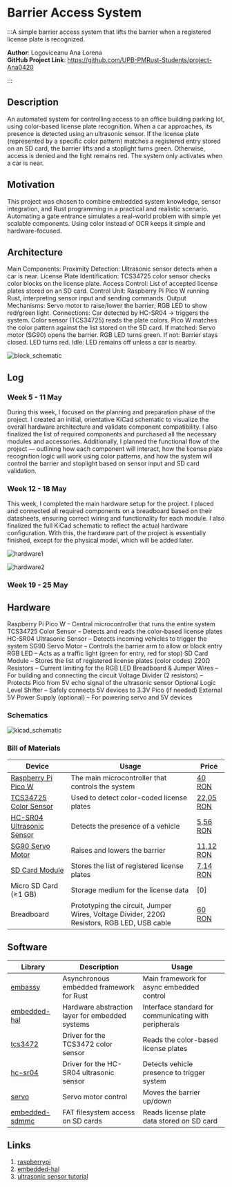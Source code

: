 # Barrier Access System

:::A simple barrier access system that lifts the barrier when a registered license plate is recognized.

**Author**: Logoviceanu Ana Lorena \
**GitHub Project Link**: https://github.com/UPB-PMRust-Students/project-Ana0420

:::

## Description

An automated system for controlling access to an office building parking lot, using color-based license plate recognition. When a car approaches, its presence is detected using an ultrasonic sensor. If the license plate (represented by a specific color pattern) matches a registered entry stored on an SD card, the barrier lifts and a stoplight turns green. Otherwise, access is denied and the light remains red. The system only activates when a car is near.



## Motivation

This project was chosen to combine embedded system knowledge, sensor integration, and Rust programming in a practical and realistic scenario. Automating a gate entrance simulates a real-world problem with simple yet scalable components. Using color instead of OCR keeps it simple and hardware-focused.



## Architecture 

Main Components:
Proximity Detection: Ultrasonic sensor detects when a car is near.
License Plate Identification: TCS34725 color sensor checks color blocks on the license plate.
Access Control: List of accepted license plates stored on an SD card.
Control Unit: Raspberry Pi Pico W running Rust, interpreting sensor input and sending commands.
Output Mechanisms: Servo motor to raise/lower the barrier; RGB LED to show red/green light.
Connections:
Car detected by HC-SR04 → triggers the system.
Color sensor (TCS34725) reads the plate colors.
Pico W matches the color pattern against the list stored on the SD card.
If matched:
Servo motor (SG90) opens the barrier.
RGB LED turns green.
If not:
Barrier stays closed.
LED turns red.
Idle: LED remains off unless a car is nearby.

![block_schematic](block_scheme.webp)


## Log


### Week 5 - 11 May
During this week, I focused on the planning and preparation phase of the project. I created an initial, orientative KiCad schematic to visualize the overall hardware architecture and validate component compatibility. I also finalized the list of required components and purchased all the necessary modules and accessories. Additionally, I planned the functional flow of the project — outlining how each component will interact, how the license plate recognition logic will work using color patterns, and how the system will control the barrier and stoplight based on sensor input and SD card validation.

### Week 12 - 18 May
This week, I completed the main hardware setup for the project. I placed and connected all required components on a breadboard based on their datasheets, ensuring correct wiring and functionality for each module. I also finalized the full KiCad schematic to reflect the actual hardware configuration. With this, the hardware part of the project is essentially finished, except for the physical model, which will be added later.

![hardware1](hardware1.webp)

![hardware2](hardware2.webp)


### Week 19 - 25 May

## Hardware

Raspberry Pi Pico W – Central microcontroller that runs the entire system
TCS34725 Color Sensor – Detects and reads the color-based license plates
HC-SR04 Ultrasonic Sensor – Detects incoming vehicles to trigger the system
SG90 Servo Motor – Controls the barrier arm to allow or block entry
RGB LED – Acts as a traffic light (green for entry, red for stop)
SD Card Module – Stores the list of registered license plates (color codes)
220Ω Resistors – Current limiting for the RGB LED
Breadboard & Jumper Wires – For building and connecting the circuit
Voltage Divider (2 resistors) – Protects Pico from 5V echo signal of the ultrasonic sensor
Optional Logic Level Shifter – Safely connects 5V devices to 3.3V Pico (if needed)
External 5V Power Supply (optional) – For powering servo and 5V devices

### Schematics

![kicad_schematic](Barrier-Access-System.svg)

### Bill of Materials

| Device | Usage | Price |
|--------|--------|-------|
| [Raspberry Pi Pico W](https://www.raspberrypi.com/documentation/microcontrollers/pico-series.html) | The main microcontroller that controls the system | [40 RON](https://www.optimusdigital.ro/ro/placi-raspberry-pi/13327-raspberry-pi-pico-2-w.html?search_query=pico&results=33) |
| [TCS34725 Color Sensor](https://www.alldatasheet.com/datasheet-pdf/view/894928/AMSCO/TCS34725.html) | Used to detect color-coded license plates | [22,05 RON](https://ardushop.ro/ro/senzori/1454-modul-senzor-de-culoare-tcs34725-6427854021342.html) |
| [HC-SR04 Ultrasonic Sensor](https://cdn.sparkfun.com/datasheets/Sensors/Proximity/HCSR04.pdf) | Detects the presence of a vehicle | [5,56 RON](https://ardushop.ro/ro/electronica/2289-modul-senzor-ultrasonic-detector-distanta-hc-sr04-6427854030726.html) |
| [SG90 Servo Motor](http://www.ee.ic.ac.uk/pcheung/teaching/DE1_EE/stores/sg90_datasheet.pdf) | Raises and lowers the barrier | [11,12 RON](https://ardushop.ro/ro/electronica/1874-servomotor-sg90-6427854028365.html) |
| [SD Card Module](https://static.chipdip.ru/lib/395/DOC050395146.pdf) | Stores the list of registered license plates | [7,14 RON](https://ardushop.ro/ro/module/1553-groundstudio-microsd-module-6427854023056.html) |
| Micro SD Card (≥1 GB) | Storage medium for the license data | [0]|
| Breadboard | Prototyping the circuit, Jumper Wires, Voltage Divider, 220Ω Resistors, RGB LED, USB cable | [60 RON](https://www.emag.ro/set-componente-electronice-breadboard-830-puncte-led-uri-compatibil-arduino-si-raspberry-pi-zz00044/pd/DRXG4XYBM/?utm_medium=ios&utm_source=mobile%20app&utm_campaign=share%20product)|




## Software

| Library | Description | Usage |
|---------|-------------|-------|
| [embassy](https://github.com/embassy-rs/embassy) | Asynchronous embedded framework for Rust | Main framework for async embedded control |
| [embedded-hal](https://crates.io/crates/embedded-hal) | Hardware abstraction layer for embedded systems | Interface standard for communicating with peripherals |
| [tcs3472](https://crates.io/crates/tcs3472) | Driver for the TCS3472 color sensor | Reads the color-based license plates |
| [hc-sr04](https://crates.io/crates/hc-sr04) | Driver for the HC-SR04 ultrasonic sensor | Detects vehicle presence to trigger system |
| [servo](https://crates.io/crates/servo) | Servo motor control | Moves the barrier up/down |
| [embedded-sdmmc](https://crates.io/crates/embedded-sdmmc) | FAT filesystem access on SD cards | Reads license plate data stored on SD card |


## Links

1. [raspberrypi](https://www.raspberrypi.com/documentation/microcontrollers/pico-series.html)
2. [embedded-hal](https://docs.rs/embedded-hal/latest/embedded_hal/)
3. [ultrasonic sensor tutorial](https://pico.implrust.com/ultrasonic/index.html)

